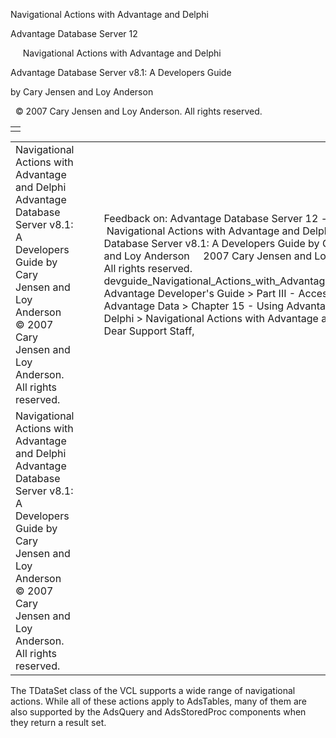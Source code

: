 Navigational Actions with Advantage and Delphi




Advantage Database Server 12  

     Navigational Actions with Advantage and Delphi

Advantage Database Server v8.1: A Developers Guide

by Cary Jensen and Loy Anderson

  © 2007 Cary Jensen and Loy Anderson. All rights reserved.

|  |
| --- |
|  |

|  |  |  |  |  |
| --- | --- | --- | --- | --- |
| Navigational Actions with Advantage and Delphi  Advantage Database Server v8.1: A Developers Guide  by Cary Jensen and Loy Anderson    © 2007 Cary Jensen and Loy Anderson. All rights reserved. |  |  | Feedback on: Advantage Database Server 12 -      Navigational Actions with Advantage and Delphi Advantage Database Server v8.1: A Developers Guide by Cary Jensen and Loy Anderson     2007 Cary Jensen and Loy Anderson. All rights reserved. devguide\_Navigational\_Actions\_with\_Advantage\_and\_Delphi Advantage Developer's Guide > Part III - Accessing Advantage Data > Chapter 15 - Using Advantage from Delphi > Navigational Actions with Advantage and Delphi / Dear Support Staff, |  |
| Navigational Actions with Advantage and Delphi  Advantage Database Server v8.1: A Developers Guide  by Cary Jensen and Loy Anderson    © 2007 Cary Jensen and Loy Anderson. All rights reserved. |  |  |  |  |

The TDataSet class of the VCL supports a wide range of navigational actions. While all of these actions apply to AdsTables, many of them are also supported by the AdsQuery and AdsStoredProc components when they return a result set.